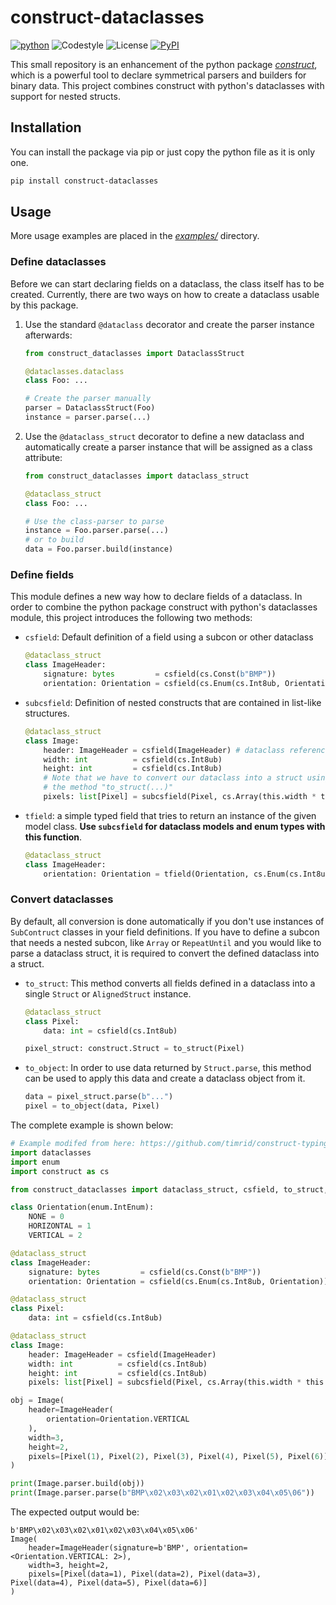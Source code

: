 # construct-dataclasses

[![python](https://img.shields.io/badge/python-3.7+-blue.svg?logo=python&labelColor=grey)](https://www.python.org/downloads/)
![Codestyle](https://img.shields.io:/static/v1?label=Codestyle&message=black&color=black)
![License](https://img.shields.io:/static/v1?label=License&message=GNU+GPLv3&color=blue)
[![PyPI](https://img.shields.io/pypi/v/construct-dataclasses)](https://pypi.org/project/construct-dataclasses/)

This small repository is an enhancement of the python package [*construct*](https://pypi.org/project/construct/), which is a powerful tool to declare symmetrical parsers and builders for binary data. This project combines construct with python's dataclasses with support for nested structs.

## Installation

You can install the package via pip or just copy the python file as it is only one.

```bash
pip install construct-dataclasses
```

## Usage

More usage examples are placed in the [*examples/*](/examples/) directory.

### Define dataclasses

Before we can start declaring fields on a dataclass, the class itself has to be created. Currently, there are two ways on how to create
a dataclass usable by this package.

1. Use the standard `@dataclass` decorator and create the parser instance afterwards:

    ```python
    from construct_dataclasses import DataclassStruct

    @dataclasses.dataclass
    class Foo: ...

    # Create the parser manually
    parser = DataclassStruct(Foo)
    instance = parser.parse(...)
    ```

2. Use the `@dataclass_struct` decorator to define a new dataclass and automatically create a parser instance that will be assigned as a class attribute:

    ```python
    from construct_dataclasses import dataclass_struct

    @dataclass_struct
    class Foo: ...

    # Use the class-parser to parse
    instance = Foo.parser.parse(...)
    # or to build
    data = Foo.parser.build(instance)
    ```

### Define fields

This module defines a new way how to declare fields of a dataclass. In order to combine the python package construct with python's dataclasses module, this project introduces the following two methods:

- `csfield`: Default definition of a field using a subcon or other dataclass

    ```python
    @dataclass_struct
    class ImageHeader:
        signature: bytes         = csfield(cs.Const(b"BMP"))
        orientation: Orientation = csfield(cs.Enum(cs.Int8ub, Orientation))
    ```

- `subcsfield`: Definition of nested constructs that are contained in list-like structures.

    ```python
    @dataclass_struct
    class Image:
        header: ImageHeader = csfield(ImageHeader) # dataclass reference
        width: int          = csfield(cs.Int8ub)
        height: int         = csfield(cs.Int8ub)
        # Note that we have to convert our dataclass into a struct using
        # the method "to_struct(...)"
        pixels: list[Pixel] = subcsfield(Pixel, cs.Array(this.width * this.height, to_struct(Pixel)))
    ```

- `tfield`: a simple typed field that tries to return an instance of the given model class. **Use `subcsfield` for dataclass models and enum types with this function**.

    ```python
    @dataclass_struct
    class ImageHeader:
        orientation: Orientation = tfield(Orientation, cs.Enum(cs.Int8ul, Orientation))
    ```


### Convert dataclasses

By default, all conversion is done automatically if you don't use instances of `SubContruct` classes in your field definitions. If you have to define a subcon that needs a nested subcon, like `Array` or `RepeatUntil` and you would like to parse a dataclass struct, it is required to convert the defined dataclass into a struct.

- `to_struct`: This method converts all fields defined in a dataclass into a single `Struct` or `AlignedStruct` instance.

    ```python
    @dataclass_struct
    class Pixel:
        data: int = csfield(cs.Int8ub)

    pixel_struct: construct.Struct = to_struct(Pixel)
    ```
- `to_object`: In order to use data returned by `Struct.parse`, this method can be used to apply this data and create a dataclass object from it.

    ```python
    data = pixel_struct.parse(b"...")
    pixel = to_object(data, Pixel)
    ```

The complete example is shown below:

```python
# Example modifed from here: https://github.com/timrid/construct-typing/
import dataclasses
import enum
import construct as cs

from construct_dataclasses import dataclass_struct, csfield, to_struct, subcsfield

class Orientation(enum.IntEnum):
    NONE = 0
    HORIZONTAL = 1
    VERTICAL = 2

@dataclass_struct
class ImageHeader:
    signature: bytes         = csfield(cs.Const(b"BMP"))
    orientation: Orientation = csfield(cs.Enum(cs.Int8ub, Orientation))

@dataclass_struct
class Pixel:
    data: int = csfield(cs.Int8ub)

@dataclass_struct
class Image:
    header: ImageHeader = csfield(ImageHeader)
    width: int          = csfield(cs.Int8ub)
    height: int         = csfield(cs.Int8ub)
    pixels: list[Pixel] = subcsfield(Pixel, cs.Array(this.width * this.height, to_struct(Pixel)))

obj = Image(
    header=ImageHeader(
        orientation=Orientation.VERTICAL
    ),
    width=3,
    height=2,
    pixels=[Pixel(1), Pixel(2), Pixel(3), Pixel(4), Pixel(5), Pixel(6)]
)

print(Image.parser.build(obj))
print(Image.parser.parse(b"BMP\x02\x03\x02\x01\x02\x03\x04\x05\06"))
```

The expected output would be:

    b'BMP\x02\x03\x02\x01\x02\x03\x04\x05\x06'
    Image(
        header=ImageHeader(signature=b'BMP', orientation=<Orientation.VERTICAL: 2>),
        width=3, height=2,
        pixels=[Pixel(data=1), Pixel(data=2), Pixel(data=3), Pixel(data=4), Pixel(data=5), Pixel(data=6)]
    )